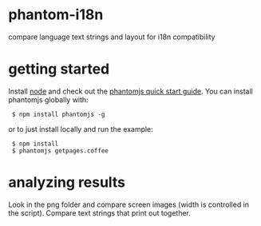 phantom-i18n
============

compare language text strings and layout for i18n compatibility

getting started
===============

Install [node](http://nodejs.org/) and check out the [phantomjs quick start guide](http://phantomjs.org/quick-start.html).  You can install phantomjs globally with:

     $ npm install phantomjs -g

or to just install locally and run the example:

     $ npm install
     $ phantomjs getpages.coffee

analyzing results
=================

Look in the png folder and compare screen images (width is controlled in the script).  Compare text strings that print out together.

